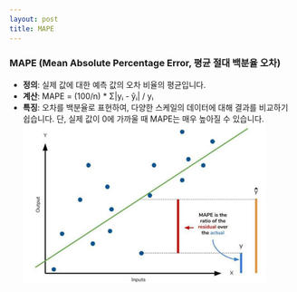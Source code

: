 ```yaml
---
layout: post
title: MAPE
---
```


### MAPE (Mean Absolute Percentage Error, 평균 절대 백분율 오차)

- **정의**: 실제 값에 대한 예측 값의 오차 비율의 평균입니다.
- **계산**: MAPE = (100/n) * Σ|yᵢ - ŷᵢ| / yᵢ
- **특징**: 오차를 백분율로 표현하여, 다양한 스케일의 데이터에 대해 결과를 비교하기 쉽습니다. 단, 실제 값이 0에 가까울 때 MAPE는 매우 높아질 수 있습니다.
	![image](https://github.com/code7ssage/code7ssage.github.io/blob/master/assets/attached%20file/Pasted%20image%2020240104141531.png?raw=true)

